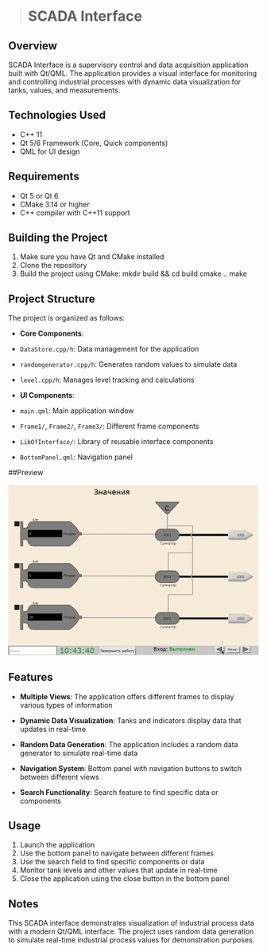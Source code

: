 ># SCADA Interface  
  
## Overview  
SCADA Interface is a supervisory control and data acquisition application built with Qt/QML. The application provides a visual interface for monitoring and controlling industrial processes with dynamic data visualization for tanks, values, and measurements.  
  
## Technologies Used  
- C++ 11  
- Qt 5/6 Framework (Core, Quick components)  
- QML for UI design  
  
## Requirements  
- Qt 5 or Qt 6  
- CMake 3.14 or higher  
- C++ compiler with C++11 support  
  
## Building the Project  
1. Make sure you have Qt and CMake installed  
2. Clone the repository  
3. Build the project using CMake:
mkdir build && cd build
cmake ..
make


## Project Structure  
The project is organized as follows:  

- **Core Components**:  
- `DataStore.cpp/h`: Data management for the application  
- `randomgenerator.cpp/h`: Generates random values to simulate data  
- `level.cpp/h`: Manages level tracking and calculations  

- **UI Components**:  
- `main.qml`: Main application window  
- `Frame1/`, `Frame2/`, `Frame3/`: Different frame components  
- `LibOfInterface/`: Library of reusable interface components  
- `BottomPanel.qml`: Navigation panel

##Preview
<br>
<br>
<img src="https://github.com/Vladblast/ScadaExample/blob/main/Example.gif"/>

## Features  
- **Multiple Views**: The application offers different frames to display various types of information  

- **Dynamic Data Visualization**: Tanks and indicators display data that updates in real-time  

- **Random Data Generation**: The application includes a random data generator to simulate real-time data  

- **Navigation System**: Bottom panel with navigation buttons to switch between different views  

- **Search Functionality**: Search feature to find specific data or components  

## Usage  
1. Launch the application  
2. Use the bottom panel to navigate between different frames  
3. Use the search field to find specific components or data  
4. Monitor tank levels and other values that update in real-time  
5. Close the application using the close button in the bottom panel  

## Notes  
This SCADA interface demonstrates visualization of industrial process data with a modern Qt/QML interface. The project uses random data generation to simulate real-time industrial process values for demonstration purposes.  

 

